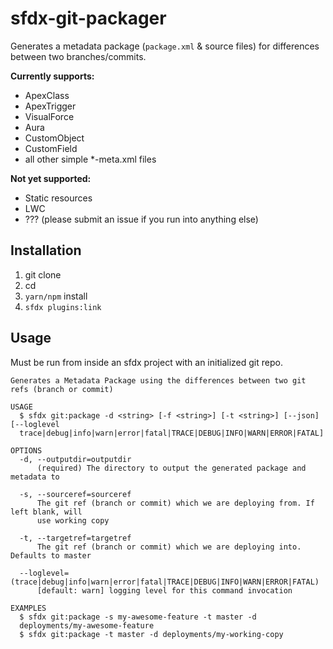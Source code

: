 # sfdx-git-packager

Generates a metadata package (`package.xml` & source files) for differences between two branches/commits.    

**Currently supports:**

- ApexClass
- ApexTrigger
- VisualForce
- Aura
- CustomObject
- CustomField
- all other simple *-meta.xml files

**Not yet supported:**

- Static resources
- LWC
- ??? (please submit an issue if you run into anything else)

## Installation

1. git clone
1. cd
1. `yarn/npm` install
1. `sfdx plugins:link`

## Usage 

Must be run from inside an sfdx project with an initialized git repo.

```
Generates a Metadata Package using the differences between two git refs (branch or commit)

USAGE
  $ sfdx git:package -d <string> [-f <string>] [-t <string>] [--json] [--loglevel 
  trace|debug|info|warn|error|fatal|TRACE|DEBUG|INFO|WARN|ERROR|FATAL]

OPTIONS
  -d, --outputdir=outputdir
      (required) The directory to output the generated package and metadata to

  -s, --sourceref=sourceref
      The git ref (branch or commit) which we are deploying from. If left blank, will 
      use working copy

  -t, --targetref=targetref
      The git ref (branch or commit) which we are deploying into. Defaults to master

  --loglevel=(trace|debug|info|warn|error|fatal|TRACE|DEBUG|INFO|WARN|ERROR|FATAL)
      [default: warn] logging level for this command invocation

EXAMPLES
  $ sfdx git:package -s my-awesome-feature -t master -d 
  deployments/my-awesome-feature
  $ sfdx git:package -t master -d deployments/my-working-copy
```
